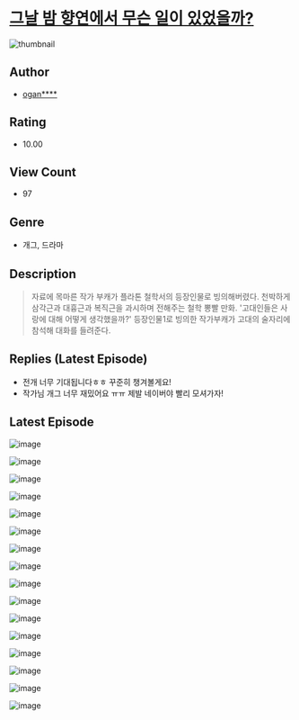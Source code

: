 # [그날 밤 향연에서 무슨 일이 있었을까?](https://comic.naver.com/challenge/list?titleId=811330)
![thumbnail](https://image-comic.pstatic.net/user_contents_data/challenge_comic/2023/05/25/175454/upload_3702859640232621153_480x623.jpeg)

## Author
- [ogan****](https://comic.naver.com/artistTitle?id=175454)

## Rating
- 10.00

## View Count
- 97

## Genre
- 개그, 드라마

## Description
> 자료에 목마른 작가 부캐가 플라톤 철학서의 등장인물로 빙의해버렸다. 천박하게 삼각근과 대흉근과 복직근을 과시하며 전해주는 철학 뽕빨 만화. '고대인들은 사랑에 대해 어떻게 생각했을까?' 등장인물1로 빙의한 작가부캐가 고대의 술자리에 참석해 대화를 들려준다.

## Replies (Latest Episode)
- 전개 너무 기대됩니다ㅎㅎ 꾸준히 챙겨볼게요!
- 작가님 개그 너무 재밌어요 ㅠㅠ 제발 네이버야 빨리 모셔가자!

## Latest Episode
![image](https://image-comic.pstatic.net/user_contents_data/challenge_comic/2023/05/25/175454/upload_7233969815792673636.jpeg)

![image](https://image-comic.pstatic.net/user_contents_data/challenge_comic/2023/05/25/175454/upload_7363722263058133345.jpeg)

![image](https://image-comic.pstatic.net/user_contents_data/challenge_comic/2023/05/25/175454/upload_4135202085575943269.jpeg)

![image](https://image-comic.pstatic.net/user_contents_data/challenge_comic/2023/05/25/175454/upload_3977020643368842550.jpeg)

![image](https://image-comic.pstatic.net/user_contents_data/challenge_comic/2023/05/25/175454/upload_3689636006289892153.jpeg)

![image](https://image-comic.pstatic.net/user_contents_data/challenge_comic/2023/05/25/175454/upload_7075827242297735012.jpeg)

![image](https://image-comic.pstatic.net/user_contents_data/challenge_comic/2023/05/25/175454/upload_7149011840015556966.jpeg)

![image](https://image-comic.pstatic.net/user_contents_data/challenge_comic/2023/05/25/175454/upload_3832619792686408247.jpeg)

![image](https://image-comic.pstatic.net/user_contents_data/challenge_comic/2023/05/25/175454/upload_4121135815019684964.jpeg)

![image](https://image-comic.pstatic.net/user_contents_data/challenge_comic/2023/05/25/175454/upload_3689910863577624625.jpeg)

![image](https://image-comic.pstatic.net/user_contents_data/challenge_comic/2023/05/25/175454/upload_3617341793980736306.jpeg)

![image](https://image-comic.pstatic.net/user_contents_data/challenge_comic/2023/05/25/175454/upload_7220504290194372912.jpeg)

![image](https://image-comic.pstatic.net/user_contents_data/challenge_comic/2023/05/25/175454/upload_4062640714070440291.jpeg)

![image](https://image-comic.pstatic.net/user_contents_data/challenge_comic/2023/05/25/175454/upload_7291672369865974321.jpeg)

![image](https://image-comic.pstatic.net/user_contents_data/challenge_comic/2023/05/26/175454/upload_3906985248796717877.jpeg)

![image](https://image-comic.pstatic.net/user_contents_data/challenge_comic/2023/05/26/175454/upload_4049973235526362419.jpeg)
